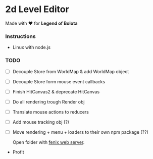 # 2d Level Editor

Made with ❤️ for **Legend of Bolota**

### Instructions
- Linux with node.js

### TODO
- [ ] Decouple Store from WorldMap & add WorldMap object
- [ ] Decouple Store form mouse event callbacks
- [ ] Finish HitCanvas2 & deprecate HitCanvas
- [ ] Do all rendering trough Render obj
- [ ] Translate mouse actions to reducers
- [ ] Add mouse tracking obj (?)
- [ ] Move rendering + menu + loaders to their own npm package (??)

  Open folder with [fenix web server](http://fenixwebserver.com/).
- Profit
